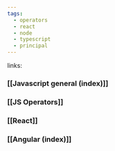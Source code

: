 ```yaml
---
tags:
  - operators
  - react
  - node
  - typescript
  - principal
---
```

links:
### [[Javascript general (index)]]

### [[JS Operators]]

### [[React]]

### [[Angular (index)]]